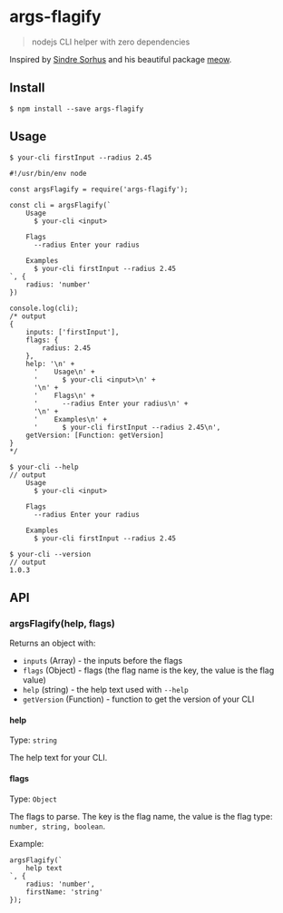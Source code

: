 # args-flagify

> nodejs CLI helper with zero dependencies

Inspired by [Sindre Sorhus](https://github.com/sindresorhus) and his beautiful package [meow](https://github.com/sindresorhus/meow).

## Install

```
$ npm install --save args-flagify
```

## Usage

```
$ your-cli firstInput --radius 2.45
```

```
#!/usr/bin/env node

const argsFlagify = require('args-flagify');

const cli = argsFlagify(`
    Usage
      $ your-cli <input>

    Flags
      --radius Enter your radius

    Examples
      $ your-cli firstInput --radius 2.45
`, {
    radius: 'number'
})

console.log(cli);
/* output
{
    inputs: ['firstInput'],
    flags: {
        radius: 2.45
    },
    help: '\n' +
      '    Usage\n' +
      '      $ your-cli <input>\n' +
      '\n' +
      '    Flags\n' +
      '      --radius Enter your radius\n' +
      '\n' +
      '    Examples\n' +
      '      $ your-cli firstInput --radius 2.45\n',
    getVersion: [Function: getVersion]
}
*/
```

```
$ your-cli --help
// output
    Usage
      $ your-cli <input>

    Flags
      --radius Enter your radius

    Examples
      $ your-cli firstInput --radius 2.45
```

```
$ your-cli --version
// output
1.0.3
```

## API

### argsFlagify(help, flags)

Returns an object with:
- `inputs` (Array) - the inputs before the flags
- `flags` (Object) - flags (the flag name is the key, the value is the flag value)
- `help` (string) - the help text used with `--help`
- `getVersion` (Function) - function to get the version of your CLI

#### help
Type: `string`

The help text for your CLI.

#### flags
Type: `Object`

The flags to parse. The key is the flag name, the value is the flag type: `number, string, boolean`.

Example:
```
argsFlagify(`
    help text
`, {
    radius: 'number',
    firstName: 'string'
});
```
